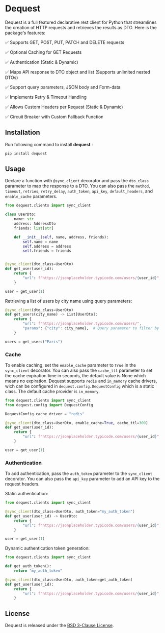 # Dequest
Dequest is a full featured declarative rest client for Python that streamlines the creation of HTTP requests and retrieves the results as DTO. Here is the package's features:

✅ Supports GET, POST, PUT, PATCH and DELETE requests

✅ Optional Caching for GET Requests

✅ Authentication (Static & Dynamic)

✅ Maps API response to DTO object and list (Supports unlimited nested DTOs)

✅ Support query parameters, JSON body and Form-data

✅ Implements Retry & Timeout Handling

✅ Allows Custom Headers per Request (Static & Dynamic)

✅ Circuit Breaker with Custom Fallback Function



## Installation
Run following command to install **dequest** :

```bash
pip install dequest
```

## Usage

Declare a function with `@sync_client` decorator and pass the `dto_class` parameter to map the response to a DTO. You can also pass the `method`, `timeout`, `retries`, `retry_delay`, `auth_token`, `api_key`, `default_headers`, and `enable_cache` parameters.

```python
from dequest.clients import sync_client

class UserDto:
    name: str
    address: AddressDto
    friends: list[str]

    def __init__(self, name, address, friends):
        self.name = name
        self.address = address
        self.friends = friends


@sync_client(dto_class=UserDto)
def get_user(user_id):
    return {
        "url": f"https://jsonplaceholder.typicode.com/users/{user_id}",
    }

user = get_user(1)
```

Retrieving a list of users by city name using query parameters:

```python
@sync_client(dto_class=UserDto)
def get_users(city_name) -> List[UserDto]:
    return {
        "url": f"https://jsonplaceholder.typicode.com/users/",
        "params": {"city": city_name},  # Query parameter to filter by city name
    }

users = get_users("Paris")
```

### Cache

To enable caching, set the `enable_cache` parameter to `True` in the `sync_client` decorator. You can also pass the `cache_ttl` parameter to set the cache expiration time in seconds, the default value is None which means no expiration. Dequest supports `redis` and `in_memory` cache drivers, wich can be configured in `dequest.config.DequestConfig` which is a static class. The default cache provider is `in_memory`.

```python
from dequest.clients import sync_client
from dequest.config import DequestConfig

DequestConfig.cache_driver = "redis"

@sync_client(dto_class=UserDto, enable_cache=True, cache_ttl=300)
def get_user(user_id):
    return {
        "url": f"https://jsonplaceholder.typicode.com/users/{user_id}",
    }

user = get_user(1)
```

### Authentication

To add authentication, pass the `auth_token` parameter to the `sync_client` decorator. You can also pass the `api_key` parameter to add an API key to the request headers.

Static authentication:

```python
from dequest.clients import sync_client

@sync_client(dto_class=UserDto, auth_token="my_auth_token")
def get_user(user_id) -> UserDto:
    return {
        "url": f"https://jsonplaceholder.typicode.com/users/{user_id}",
    }

user = get_user(1)
```

Dynamic authentication token generation:

```python
from dequest.clients import sync_client

def get_auth_token():
    return "my_auth_token"

@sync_client(dto_class=UserDto, auth_token=get_auth_token)
def get_user(user_id):
    return {
        "url": f"https://jsonplaceholder.typicode.com/users/{user_id}",
    }
```

## License

Dequest is released under the [BSD 3-Clause License](https://opensource.org/licenses/BSD-3-Clause).